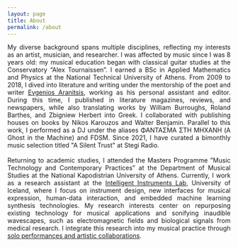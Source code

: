 ```yaml
---
layout: page
title: About
permalink: /about
---
```



<div style="text-align: justify">
My diverse background spans multiple disciplines, reflecting my interests as an artist, musician, and researcher. I was affected by music since I was 8 years old: my musical education began with classical guitar studies at the Conservatory “Alex Tournaissen”. I earned a BSc in Applied Mathematics and Physics at the National Technical University of Athens. From 2009 to 2018, I dived into literature and writing under the mentorship of the poet and writer <a href="https://en.wikipedia.org/wiki/Evgenios_Aranitsis">
Evgenios Aranitsis</a>, working as his personal assistant and editor. During this time, I published in literature magazines, reviews, and newspapers, while also translating works by William Burroughs, Roland Barthes, and Zbigniew Herbert into Greek. I collaborated with publishing houses on books by Nikos Karouzos and Walter Benjamin. Parallel to this work, I performed as a DJ under the aliases ΦΑΝΤΑΣΜΑ ΣΤΗ ΜΗΧΑΝΗ (A Ghost in the Machine) and FDSM. Since 2021, I have curated a bimonthly music selection titled <a herf="https://stegi.radio/artist/stefanos-skialivas">"A Silent Trust"</a> at Stegi Radio.
</div>
<br>
<div style="text-align: justify">
Returning to academic studies, I attended the Masters Programme ”Music Technology and Contemporary Practices” at the Department of Musical Studies at the National Kapodistrian University of Athens. Currently, I work as a research assistant at the <a href="https://iil.is/">Intelligent Instruments Lab</a>, University of Iceland, where I focus on instrument design, new interfaces for musical expression, human-data interaction, and embedded machine learning synthesis technologies. My research interests center on repurposing existing technology for musical applications and sonifying inaudible wavescapes, such as electromagnetic fields and biological signals from medical research. I integrate this research into my musical practice through <a href="http://www.stefanosskialivas.com/performances">solo performances and artistic collaborations</a>.
</div>


